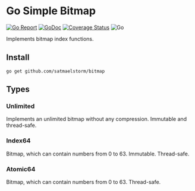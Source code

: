 # Go Simple Bitmap

[![Go Report](https://goreportcard.com/badge/github.com/satmaelstorm/bitmap)](https://goreportcard.com/report/github.com/satmaelstorm/bitmap) 
[![GoDoc](https://godoc.org/github.com/satmaelstorm/bitmap?status.svg)](http://godoc.org/github.com/satmaelstorm/bitmap)
[![Coverage Status](https://coveralls.io/repos/github/satmaelstorm/bitmap/badge.svg?branch=master)](https://coveralls.io/github/satmaelstorm/bitmap?branch=master) 
![Go](https://github.com/satmaelstorm/bitmap/workflows/Go/badge.svg)

Implements bitmap index functions.
## Install

`go get github.com/satmaelstorm/bitmap`

## Types

### Unlimited
Implements an unlimited bitmap without any compression. Immutable and thread-safe.

### Index64
Bitmap, which can contain numbers from 0 to 63.
Immutable. Thread-safe.

### Atomic64
Bitmap, which can contain numbers from 0 to 63.
Thread-safe.